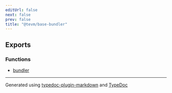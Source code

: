 ```yaml
---
editUrl: false
next: false
prev: false
title: "@tevm/base-bundler"
---
```


## Exports

### Functions

- [bundler](/reference/tevm/base-bundler/functions/bundler/)

***
Generated using [typedoc-plugin-markdown](https://www.npmjs.com/package/typedoc-plugin-markdown) and [TypeDoc](https://typedoc.org/)
